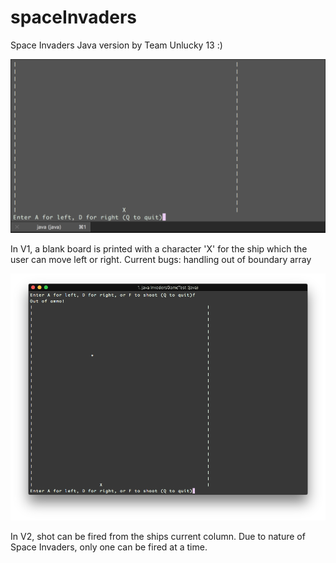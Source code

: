# spaceInvaders

Space Invaders Java version by Team Unlucky 13 :)

![ScreenShot](outputV1.png)

In V1, a blank board is printed with a character 'X' for the ship which the user can move left or right.
Current bugs: handling out of boundary array

![ScreenShot](outputV2.png)

In V2, shot can be fired from the ships current column. Due to nature of Space Invaders, only one can be fired at a time. 
